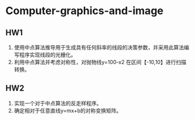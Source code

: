 # Computer-graphics-and-image
## HW1
1. 使用中点算法推导用于生成具有任何斜率的线段的决策参数，并采用此算法编写程序实现线段的光栅化。
2. 利用中点算法并考虑对称性，对抛物线y=100-x2 在区间【-10,10】进行扫描转换。
## HW2
1. 实现一个对于中点算法的反走样程序。
2. 确定相对于任意直线y=mx+b的对称变换矩阵。
